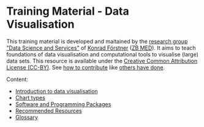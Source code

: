 # Training Material - Data Visualisation

This training material is developed and maitained by the [research
group "Data Science and
Services"](https://www.zbmed.de/en/research/research-at-zb-med/research-data-science-and-services)
of [Konrad Förstner](https://konrad.foerstner.org/) ([ZB
MED](https://www.zbmed.de/en/)). It aims to teach foundations of data
visualisation and computational tools to visualise (large) data
sets. This resource is available under the [Creative Common
Attribution License (CC-BY)](./LICENSE). See [how to
contribute](CONTRIBUTING.md) like [others have done](CONTRIBUTORS.md).

Content:

- [Introduction to data visualisation](./Introduction_to_data_visualization.md)
- [Chart types](./Chart_types.md)
- [Software and Programming Packages](./Software_and_Programming_Packages.md)
- [Recommended Resources](./Recommeded_Resources.md)
- [Glossary](./Glossary.md)





